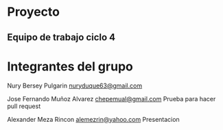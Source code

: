 
Proyecto 
=======
## Equipo de trabajo ciclo 4
# Integrantes del grupo
Nury Bersey Pulgarin
nuryduque63@gmail.com

Jose Fernando Muñoz Alvarez
chepemual@gmail.com
Prueba para hacer pull request

Alexander Meza Rincon
alemezrin@yahoo.com
Presentacion
 

